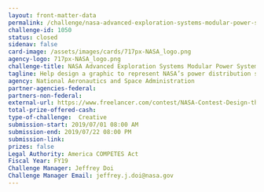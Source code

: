 ```yaml
---
layout: front-matter-data
permalink: /challenge/nasa-advanced-exploration-systems-modular-power-system-graphic-challenge/
challenge-id: 1050
status: closed
sidenav: false
card-image: /assets/images/cards/717px-NASA_logo.png
agency-logo: 717px-NASA_logo.png
challenge-title: NASA Advanced Exploration Systems Modular Power System Graphic Challenge
tagline: Help design a graphic to represent NASA’s power distribution system – the Advanced Exploration Systems Modular Power System.
agency: National Aeronautics and Space Administration
partner-agencies-federal: 
partners-non-federal: 
external-url: https://www.freelancer.com/contest/NASA-Contest-Design-the-Advanced-Exploration-Systems-AES-Modular-Power-System-Graphic-1528395
total-prize-offered-cash:
type-of-challenge:  Creative
submission-start: 2019/07/01 08:00 AM
submission-end: 2019/07/22 08:00 PM
submission-link: 
prizes: false
Legal Authority: America COMPETES Act
Fiscal Year: FY19
Challenge Manager: Jeffrey Doi
Challenge Manager Email: jeffrey.j.doi@nasa.gov
---
```

